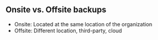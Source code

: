 ## Onsite vs. Offsite backups

- Onsite: Located at the same location of the organization
- Offsite: Different location, third-party, cloud

 